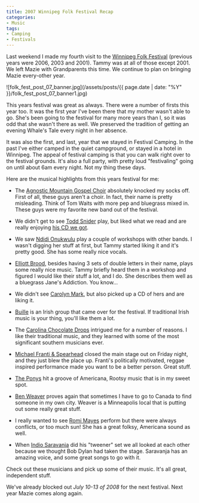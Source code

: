 ```yaml
---
title: 2007 Winnipeg Folk Festival Recap
categories:
- Music
tags:
- Camping
- Festivals
---
```


Last weekend I made my fourth visit to the [Winnipeg Folk Festival](http://www.winnipegfolkfestival.ca/) (previous years were 2006, 2003 and 2001). Tammy was at all of those except 2001. We left Mazie with Grandparents this time. We continue to plan on bringing Mazie every-other year.


![folk_fest_post_07_banner.jpg](/assets/posts/{{ page.date | date: "%Y" }}/folk_fest_post_07_banner1.jpg)

This years festival was great as always. There were a number of firsts this year too. It was the first year I've been there that my mother wasn't able to go. She's been going to the festival for many more years than I, so it was odd that she wasn't there as well. We preserved the tradition of getting an evening Whale's Tale every night in her absence.

It was also the first, and last, year that we stayed in Festival Camping. In the past I've either camped in the quiet campground, or stayed in a hotel in Winnipeg. The appeal of festival camping is that you can walk right over to the festival grounds. It's also a full party, with pretty loud "festivaling" going on until about 6am every night. Not my thing these days.

Here are the musical highlights from this years festival for me:



  * The [Agnostic Mountain Gospel Choir](http://www.theagnostics.com/) absolutely knocked my socks off. First of all, these guys aren't a choir. In fact, their name is pretty misleading. Think of Tom Waits with more pep and bluegrass mixed in. These guys were my favorite new band out of the festival.


  * We didn't get to see [Todd Snider](http://www.toddsnider.net/) play, but liked what we read and are really enjoying [his CD we got](http://www.toddsnider.net/DevilYouKnow.html).


  * We saw [Ndidi Onukwulu](http://www.ndidi.ca/) play a couple of workshops with other bands. I wasn't digging her stuff at first, but Tammy started liking it and it's pretty good. She has some really nice vocals.


  * [Elliott Brood](http://www.elliottbrood.ca/), besides having 3 sets of double letters in their name, plays some really nice music. Tammy briefly heard them in a workshop and figured I would like their stuff a lot, and I do. She describes them well as a bluegrass Jane's Addiction. You know...


  * We didn't see [Carolyn Mark](http://www.carolynmark.com/), but also picked up a CD of hers and are liking it.


  * [Buille](http://www.vallelymusic.com/buille.htm) is an Irish group that came over for the festival. If traditional Irish music is your thing, you'll like them a lot.


  * The [Carolina Chocolate Drops](http://www.myspace.com/carolinachocolatedrops) intrigued me for a number of reasons. I like their traditional music, and they learned with some of the most significant southern musicians ever.


  * [Michael Franti & Spearhead](http://www.spearheadvibrations.com/) closed the main stage out on Friday night, and they just blew the place up. Franti's politically motivated, reggae inspired performance made you want to be a better person. Great stuff.


  * [The Ponys](http://www.theponys.com/) hit a groove of Americana, Rootsy music that is in my sweet spot.


  * [Ben Weaver](http://www.benweaver.net/) proves again that sometimes I have to go to Canada to find someone in my own city. Weaver is a Minneapolis local that is putting out some really great stuff.


  * I really wanted to see [Romi Mayes](http://www.romimayes.com/) perform but there were always conflicts, or too much sun! She has a great folksy, Americana sound as well.


  * When [Indio Saravanja](http://www.myspace.com/indiosaravanja) did his "tweener" set we all looked at each other because we thought Bob Dylan had taken the stage. Saravanja has an amazing voice, and some great songs to go with it.

Check out these musicians and pick up some of their music. It's all great, independent stuff.

We've already blocked out _July 10-13 of 2008_ for the next festival. Next year Mazie comes along again.
